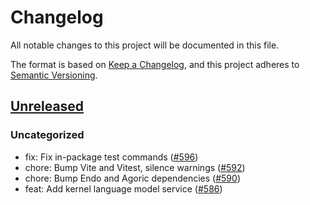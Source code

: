 # Changelog

All notable changes to this project will be documented in this file.

The format is based on [Keep a Changelog](https://keepachangelog.com/en/1.0.0/),
and this project adheres to [Semantic Versioning](https://semver.org/spec/v2.0.0.html).

## [Unreleased]

### Uncategorized

- fix: Fix in-package test commands ([#596](https://github.com/MetaMask/ocap-kernel/pull/596))
- chore: Bump Vite and Vitest, silence warnings ([#592](https://github.com/MetaMask/ocap-kernel/pull/592))
- chore: Bump Endo and Agoric dependencies ([#590](https://github.com/MetaMask/ocap-kernel/pull/590))
- feat: Add kernel language model service ([#586](https://github.com/MetaMask/ocap-kernel/pull/586))

[Unreleased]: https://github.com/MetaMask/ocap-kernel/
